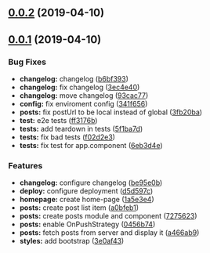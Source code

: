 <a name="0.0.2"></a>
## [0.0.2](https://github.com/ptrstpp950/stapp-workshop-facebook/compare/v0.0.1...v0.0.2) (2019-04-10)



<a name="0.0.1"></a>
## [0.0.1](https://github.com/ptrstpp950/stapp-workshop-facebook/compare/be95e0b...v0.0.1) (2019-04-10)


### Bug Fixes

* **changelog:** changelog ([b6bf393](https://github.com/ptrstpp950/stapp-workshop-facebook/commit/b6bf393))
* **changelog:** fix changelog ([3ec4e40](https://github.com/ptrstpp950/stapp-workshop-facebook/commit/3ec4e40))
* **changelog:** move changelog ([93cac77](https://github.com/ptrstpp950/stapp-workshop-facebook/commit/93cac77))
* **config:** fix enviroment config ([341f656](https://github.com/ptrstpp950/stapp-workshop-facebook/commit/341f656))
* **posts:** fix postUrl to be local instead of global ([3fb20ba](https://github.com/ptrstpp950/stapp-workshop-facebook/commit/3fb20ba))
* **test:** e2e tests ([ff3176b](https://github.com/ptrstpp950/stapp-workshop-facebook/commit/ff3176b))
* **tests:** add teardown in tests ([5f1ba7d](https://github.com/ptrstpp950/stapp-workshop-facebook/commit/5f1ba7d))
* **tests:** fix bad tests ([f02d2e3](https://github.com/ptrstpp950/stapp-workshop-facebook/commit/f02d2e3))
* **tests:** fix test for app.component ([6eb3d4e](https://github.com/ptrstpp950/stapp-workshop-facebook/commit/6eb3d4e))


### Features

* **changelog:** configure changelog ([be95e0b](https://github.com/ptrstpp950/stapp-workshop-facebook/commit/be95e0b))
* **deploy:** configure deployment ([d5d597c](https://github.com/ptrstpp950/stapp-workshop-facebook/commit/d5d597c))
* **homepage:** create home-page ([1a5e3e4](https://github.com/ptrstpp950/stapp-workshop-facebook/commit/1a5e3e4))
* **posts:** create post list item ([a0bfeb1](https://github.com/ptrstpp950/stapp-workshop-facebook/commit/a0bfeb1))
* **posts:** create posts module and component ([7275623](https://github.com/ptrstpp950/stapp-workshop-facebook/commit/7275623))
* **posts:** enable OnPushStrategy ([0456b74](https://github.com/ptrstpp950/stapp-workshop-facebook/commit/0456b74))
* **posts:** fetch posts from server and display it ([a466ab9](https://github.com/ptrstpp950/stapp-workshop-facebook/commit/a466ab9))
* **styles:** add bootstrap ([3e0af43](https://github.com/ptrstpp950/stapp-workshop-facebook/commit/3e0af43))



